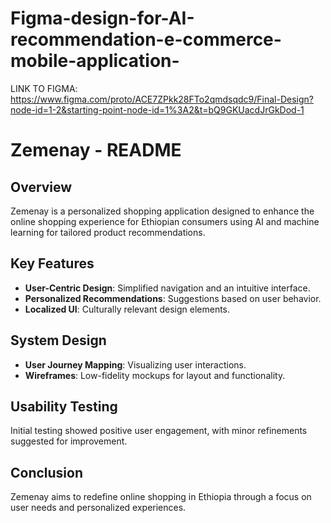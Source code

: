# Figma-design-for-AI-recommendation-e-commerce-mobile-application-

LINK TO FIGMA: https://www.figma.com/proto/ACE7ZPkk28FTo2qmdsqdc9/Final-Design?node-id=1-2&starting-point-node-id=1%3A2&t=bQ9GKUacdJrGkDod-1

# Zemenay - README

## Overview

Zemenay is a personalized shopping application designed to enhance the online shopping experience for Ethiopian consumers using AI and machine learning for tailored product recommendations.

## Key Features

- **User-Centric Design**: Simplified navigation and an intuitive interface.
- **Personalized Recommendations**: Suggestions based on user behavior.
- **Localized UI**: Culturally relevant design elements.

## System Design

- **User Journey Mapping**: Visualizing user interactions.
- **Wireframes**: Low-fidelity mockups for layout and functionality.

## Usability Testing

Initial testing showed positive user engagement, with minor refinements suggested for improvement.

## Conclusion

Zemenay aims to redefine online shopping in Ethiopia through a focus on user needs and personalized experiences.
